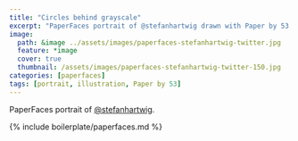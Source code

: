 ```yaml
---
title: "Circles behind grayscale"
excerpt: "PaperFaces portrait of @stefanhartwig drawn with Paper by 53 on an iPad."
image: 
  path: &image ../assets/images/paperfaces-stefanhartwig-twitter.jpg 
  feature: *image
  cover: true
  thumbnail: /assets/images/paperfaces-stefanhartwig-twitter-150.jpg
categories: [paperfaces]
tags: [portrait, illustration, Paper by 53]
---
```


PaperFaces portrait of [@stefanhartwig](https://twitter.com/stefanhartwig).

{% include boilerplate/paperfaces.md %}
